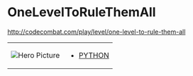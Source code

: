 # OneLevelToRuleThemAll 

http://codecombat.com/play/level/one-level-to-rule-them-all
<table>
<tr>
<td>

![Hero Picture](hero.png?raw=true "Hero Picture")

</td>
<td>
<ul>
<li>

[PYTHON](OneLevelToRuleThemAll.py)

</li>
</td>
</tr>
<table>